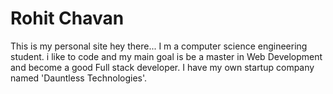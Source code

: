 # Rohit Chavan
This is my personal site
hey there... I m a computer science engineering student. i like to code and my main goal is be a master in Web Development and become a good Full stack developer. I have my own startup company named 'Dauntless Technologies'.
